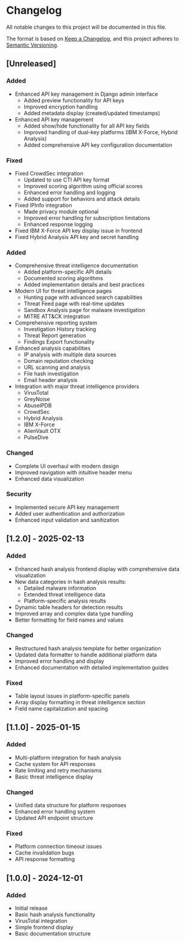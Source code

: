 # Changelog

All notable changes to this project will be documented in this file.

The format is based on [Keep a Changelog](https://keepachangelog.com/en/1.0.0/),
and this project adheres to [Semantic Versioning](https://semver.org/spec/v2.0.0.html).

## [Unreleased]

### Added
- Enhanced API key management in Django admin interface
  - Added preview functionality for API keys
  - Improved encryption handling
  - Added metadata display (created/updated timestamps)
- Enhanced API key management
  - Added show/hide functionality for all API key fields
  - Improved handling of dual-key platforms (IBM X-Force, Hybrid Analysis)
  - Added comprehensive API key configuration documentation

### Fixed
- Fixed CrowdSec integration
  - Updated to use CTI API key format
  - Improved scoring algorithm using official scores
  - Enhanced error handling and logging
  - Added support for behaviors and attack details
- Fixed IPInfo integration
  - Made privacy module optional
  - Improved error handling for subscription limitations
  - Enhanced response logging
- Fixed IBM X-Force API key display issue in frontend
- Fixed Hybrid Analysis API key and secret handling

### Added
- Comprehensive threat intelligence documentation
  - Added platform-specific API details
  - Documented scoring algorithms
  - Added implementation details and best practices
- Modern UI for threat intelligence pages
  - Hunting page with advanced search capabilities
  - Threat Feed page with real-time updates
  - Sandbox Analysis page for malware investigation
  - MITRE ATT&CK integration
- Comprehensive reporting system
  - Investigation History tracking
  - Threat Report generation
  - Findings Export functionality
- Enhanced analysis capabilities
  - IP analysis with multiple data sources
  - Domain reputation checking
  - URL scanning and analysis
  - File hash investigation
  - Email header analysis
- Integration with major threat intelligence providers
  - VirusTotal
  - GreyNoise
  - AbuseIPDB
  - CrowdSec
  - Hybrid Analysis
  - IBM X-Force
  - AlienVault OTX
  - PulseDive

### Changed
- Complete UI overhaul with modern design
- Improved navigation with intuitive header menu
- Enhanced data visualization

### Security
- Implemented secure API key management
- Added user authentication and authorization
- Enhanced input validation and sanitization

## [1.2.0] - 2025-02-13

### Added
- Enhanced hash analysis frontend display with comprehensive data visualization
- New data categories in hash analysis results:
  - Detailed malware information
  - Extended threat intelligence data
  - Platform-specific analysis results
- Dynamic table headers for detection results
- Improved array and complex data type handling
- Better formatting for field names and values

### Changed
- Restructured hash analysis template for better organization
- Updated data formatter to handle additional platform data
- Improved error handling and display
- Enhanced documentation with detailed implementation guides

### Fixed
- Table layout issues in platform-specific panels
- Array display formatting in threat intelligence section
- Field name capitalization and spacing

## [1.1.0] - 2025-01-15

### Added
- Multi-platform integration for hash analysis
- Cache system for API responses
- Rate limiting and retry mechanisms
- Basic threat intelligence display

### Changed
- Unified data structure for platform responses
- Enhanced error handling system
- Updated API endpoint structure

### Fixed
- Platform connection timeout issues
- Cache invalidation bugs
- API response formatting

## [1.0.0] - 2024-12-01

### Added
- Initial release
- Basic hash analysis functionality
- VirusTotal integration
- Simple frontend display
- Basic documentation structure

